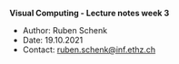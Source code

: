 **Visual Computing - Lecture notes week 3**

- Author: Ruben Schenk
- Date: 19.10.2021
- Contact: ruben.schenk@inf.ethz.ch
